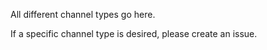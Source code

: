All different channel types go here. 

If a specific channel type is desired, please create an issue.

